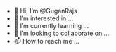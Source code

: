 - 👋 Hi, I’m @GuganRajs
- 👀 I’m interested in ...
- 🌱 I’m currently learning ...
- 💞️ I’m looking to collaborate on ...
- 📫 How to reach me ...

<!---
GuganRajs/GuganRajs is a ✨ special ✨ repository because its `README.md` (this file) appears on your GitHub profile.
You can click the Preview link to take a look at your changes.
--->
